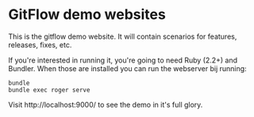 # GitFlow demo websites

This is the gitflow demo website. It will contain scenarios for features, releases, fixes, etc.

If you're interested in running it, you're going to need Ruby (2.2+) and Bundler. When those are installed you can run the webserver bij running:

```
bundle
bundle exec roger serve
```

Visit http://localhost:9000/ to see the demo in it's full glory.